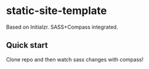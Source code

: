 # static-site-template
Based on Initialzr. SASS+Compass integrated.

## Quick start
Clone repo and then watch sass changes with compass!
